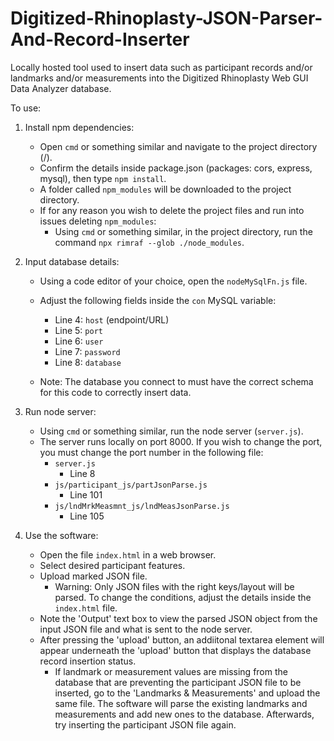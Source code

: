 # Digitized-Rhinoplasty-JSON-Parser-And-Record-Inserter
Locally hosted tool used to insert data such as participant records and/or landmarks and/or measurements into the Digitized Rhinoplasty Web GUI Data Analyzer database.

To use:


1. Install npm dependencies:

    * Open ```cmd``` or something similar and navigate to the project directory (/).
    * Confirm the details inside package.json (packages: cors, express, mysql), then type ```npm install```.
    * A folder called ```npm_modules``` will be downloaded to the project directory.
    * If for any reason you wish to delete the project files and run into issues deleting ```npm_modules```:
        * Using ```cmd``` or something similar, in the project directory, run the command ```npx rimraf --glob ./node_modules```.

2. Input database details:

    * Using a code editor of your choice, open the ```nodeMySqlFn.js``` file.
    * Adjust the following fields inside the ```con``` MySQL variable:
      * Line 4: ```host``` (endpoint/URL)
      * Line 5: ```port```
      * Line 6: ```user```
      * Line 7: ```password```
      * Line 8: ```database```
     
    * Note: The database you connect to must have the correct schema for this code to correctly insert data.
  
3. Run node server:

    * Using ```cmd``` or something similar, run the node server (```server.js```).
    * The server runs locally on port 8000. If you wish to change the port, you must change the port number in the following file:
        * ```server.js```
            * Line 8
        * ```js/participant_js/partJsonParse.js```
            * Line 101
        * ```js/lndMrkMeasmnt_js/lndMeasJsonParse.js```
            * Line 105
         
4. Use the software:

    * Open the file ```index.html``` in a web browser.
    * Select desired participant features.
    * Upload marked JSON file.
        * Warning: Only JSON files with the right keys/layout will be parsed. To change the conditions, adjust the details inside the ```index.html``` file.
    * Note the 'Output' text box to view the parsed JSON object from the input JSON file and what is sent to the node server.
    * After pressing the 'upload' button, an addiitonal textarea element will appear underneath the 'upload' button that displays the database record insertion status.
       * If landmark or measurement values are missing from the database that are preventing the participant JSON file to be inserted, go to the 'Landmarks & Measurements' and upload the same file. The software will parse the existing landmarks and measurements and add new ones to the database. Afterwards, try inserting the participant JSON file again.
